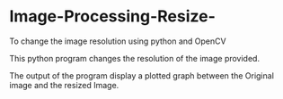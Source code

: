 # Image-Processing-Resize-
To change the image resolution using python and OpenCV

This python program changes the resolution of the image provided.

The output of the program display a plotted graph between the Original image and the resized Image.

